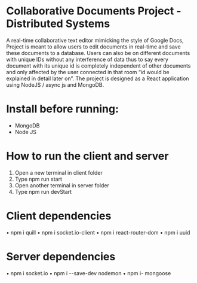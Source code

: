# Collaborative Documents Project - Distributed Systems
A real-time collaborative text editor mimicking the style of Google Docs, Project is meant to allow users to edit documents in real-time and save these documents to a database. Users can also be on different documents with unique IDs without any interference of data thus to say every document with its unique id is completely independent of other documents and only affected by the user connected in that room “id would be explained in detail later on”.
The project is designed as a React application using NodeJS / async js and MongoDB.

# Install before running:
- MongoDB
- Node JS

# How to run the client and server
1.	Open a new terminal in client folder
2.	Type npm run start
3.	Open another terminal in server folder
4.	Type npm run devStart

# Client dependencies
•	npm i quill
•	npm i socket.io-client
•	npm i react-router-dom
•	npm i uuid

# Server dependencies
•	npm i socket.io
•	npm i --save-dev nodemon
•	npm i- mongoose
